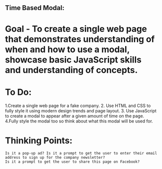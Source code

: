 ## Time Based Modal:

# Goal - To create a single web page that demonstrates understanding of when and how to use a modal, showcase basic JavaScript skills and understanding of concepts.

# To Do: 
  1.Create a single web page for a fake company. 
  2. Use HTML and CSS to fully style it using modern design trends and page layout. 
  3. Use JavaScript to create a modal to appear after a given amount of time on the page. 
  4.Fully style the modal too so think about what this modal will be used for. 
  
  # Thinking Points:
    Is it a pop-up ad? Is it a prompt to get the user to enter their email address to sign up for the company newsletter? 
    Is it a prompt to get the user to share this page on Facebook? 
